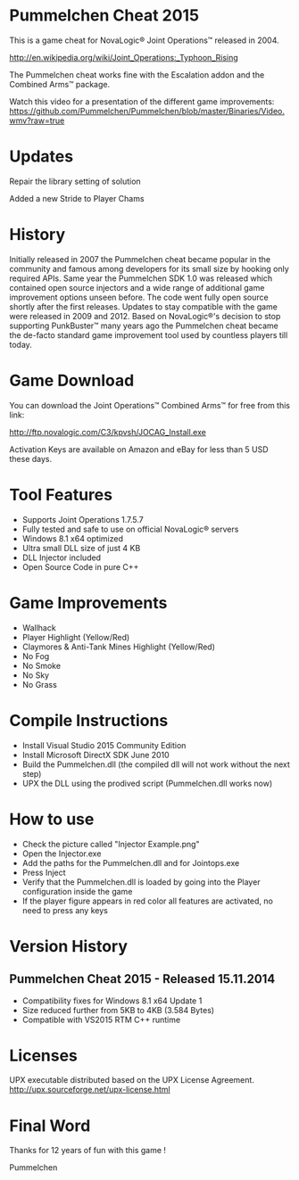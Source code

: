 Pummelchen Cheat 2015
=====================
This is a game cheat for NovaLogic® Joint Operations™ released in 2004.

http://en.wikipedia.org/wiki/Joint_Operations:_Typhoon_Rising

The Pummelchen cheat works fine with the Escalation addon and the Combined Arms™ package. 

Watch this video for a presentation of the different game improvements:
https://github.com/Pummelchen/Pummelchen/blob/master/Binaries/Video.wmv?raw=true

Updates
=============
Repair the library setting of solution

Added a new Stride to Player Chams


History
=======
Initially released in 2007 the Pummelchen cheat became popular in the community and famous among developers for its small size by hooking only required APIs. Same year the Pummelchen SDK 1.0 was released which contained open source injectors and a wide range of additional game improvement options unseen before. The code went fully open source shortly after the first releases. Updates to stay compatible with the game were released in 2009 and 2012. Based on NovaLogic®'s decision to stop supporting PunkBuster™ many years ago the Pummelchen cheat became the de-facto standard game improvement tool used by countless players till today.


Game Download
=============
You can download the Joint Operations™ Combined Arms™ for free from this link:

http://ftp.novalogic.com/C3/kpvsh/JOCAG_Install.exe

Activation Keys are available on Amazon and eBay for less than 5 USD these days.


Tool Features
=============
- Supports Joint Operations 1.7.5.7
- Fully tested and safe to use on official NovaLogic® servers
- Windows 8.1 x64 optimized
- Ultra small DLL size of just 4 KB
- DLL Injector included
- Open Source Code in pure C++


Game Improvements
=================
- Wallhack
- Player Highlight (Yellow/Red)
- Claymores & Anti-Tank Mines Highlight (Yellow/Red)
- No Fog
- No Smoke
- No Sky
- No Grass


Compile Instructions
====================
- Install Visual Studio 2015 Community Edition
- Install Microsoft DirectX SDK June 2010
- Build the Pummelchen.dll (the compiled dll will not work without the next step)
- UPX the DLL using the prodived script (Pummelchen.dll works now)


How to use
==========
- Check the picture called "Injector Example.png"
- Open the Injector.exe
- Add the paths for the Pummelchen.dll and for Jointops.exe
- Press Inject
- Verify that the Pummelchen.dll is loaded by going into the Player configuration inside the game
- If the player figure appears in red color all features are activated, no need to press any keys


Version History
===============

Pummelchen Cheat 2015 - Released 15.11.2014
-------------------------------------------
- Compatibility fixes for Windows 8.1 x64 Update 1
- Size reduced further from 5KB to 4KB (3.584 Bytes)
- Compatible with VS2015 RTM C++ runtime


Licenses
========
UPX executable distributed based on the UPX License Agreement.
http://upx.sourceforge.net/upx-license.html


Final Word
==========
Thanks for 12 years of fun with this game !

Pummelchen
